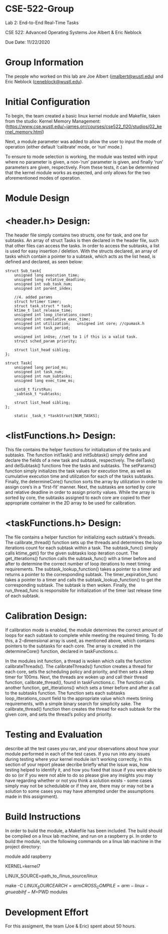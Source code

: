 # CSE-522-Group

Lab 2: 
End-to-End Real-Time Tasks

CSE 522: Advanced Operating Systems 
Joe Albert & Eric Neblock 

Due Date: 11/22/2020


# Group Information
   The people who worked on this lab are Joe Albert (jmalbert@wustl.edu) and Eric Neblock (ceneblock@wustl.edu).

# Initial Configuration
   To begin, the team created a basic linux kernel module and Makefile, taken from the studio: Kernel Memory Management: (https://www.cse.wustl.edu/~james.orr/courses/cse522_fl20/studios/02_kernel_memory.html)

   Next, a module parameter was added to allow the user to input the mode of operation (either default ‘calibrate’ mode, or ‘run’ mode.) 

   To ensure to mode selection is working, the module was tested with input where no parameter is given, a non-’run’ parameter is given, and finally ‘run’ parameters are given, respectively.  From these tests, it can be determined that the kernel module works as expected, and only allows for the two aforementioned modes of operation. 

# Module Design 

# <header.h> Design: 
   The header file simply contains two structs, one for task, and one for subtasks. An array of struct Tasks is then declared in the header file, such that other files can access the tasks. In order to access the subtasks, a list is used for easy insertion / deletion.  With the structs declared, an array of tasks which contain a pointer to a subtask, which acts as the list head, is defined and declared, as seen below: 

    struct Sub_task{
        unsigned long execution_time; 
        unsigned long relative_deadline; 
        unsigned int sub_task_num; 
        unsigned int parent_index; 

        //4. added params 
        struct hrtimer timer;
        struct task_struct * task; 
        ktime_t last_release_time; 
        unsigned int loop_iterations_count; 
        unsigned int cumulative_exec_time;
        unsigned int utilization;   unsigned int core; //cpumask.h
        unsigned int task_period; 
 
        unsigned int inUse; //set to 1 if this is a valid task.
        struct sched_param priority;

        struct list_head sibling;
    };

    struct Task{
        unsigned long period_ms;
        unsigned int task_num; 
        unsigned int num_subtasks; 
        unsigned long exec_time_ms; 

        uint8_t firstRun;
        _subtask_t *subtasks;
  
        struct list_head sibling;
    };

        static _task_t *taskStruct[NUM_TASKS];

# <listFunctions.h> Design: 
   This file contains the helper functions for initialization of the tasks and subtasks. The function initTask() and initSubtask() simply define and declare the fields of a new task and subtask, respectively. The delTask() and delSubtask() functions free the tasks and subtasks. The setParams() function simply initializes the task values for execution time, as well as cumulative execution time and utilization for each of the tasks subtasks. Finally, the determineCore() function sorts the array by utilization in order to assign core’s in a ‘first-fit’ manner. Next, the subtasks are sorted by core and relative deadline in order to assign priority values. While the array is sorted by core, the subtasks assigned to each core are copied to their appropriate container in the 2D array to be used for calibration. 

# <taskFunctions.h> Design: 
   The file contains a helper function for initializing each subtask's threads. The calibrate_thread() function sets up the threads and determines the loop iterations count for each subtask within a task. The subtask_func() simply calls ktime_get() for the given subtasks loop iteration count. The get_itterations() function calls the subtask_func() with a timer before and after to determine the correct number of loop iterations to meet timing requirements. The subtask_lookup_function() takes a pointer to a timer and returns a pointer to the corresponding subtask. The timer_expiration_func takes a pointer to a timer and calls the subtask_lookup_function() to get the corresponding subtask. The subtask is then woken. Finally, the run_thread_func is responsible for initialization of the timer last release time of each subtask. 

# Calibration Design: 
   If calibration mode is enabled, the module determines the correct amount of loops for each subtask to complete while meeting the required timing. To do this, a 2-dimensional array is used, as mentioned above, which contains pointers to the subtasks for each core. The array is created in the determineCore() function, declared in taskFunctions.c. 

   In the modules init function, a thread is woken which calls the function calibrateThreads(). The calibrateThreads() function creates a thread for each core, sets the scheduling policy and priority, and then sets a sleep timer for 100ms. Next, the threads are woken up and call their thread function, calibrate_thread(), found in taskFunctions.c. The function calls another function, get_itterations() which sets a timer before and after a call to the subtasks function. The function sets each subtasks loop_itterations_count field to the appropriate value which meets timing requirements, with a simple binary search for simplicity sake. The calibrate_thread() function then creates the thread for each subtask for the given core, and sets the thread’s policy and priority. 

# Testing and Evaluation
   describe all the test cases you ran, and your observations about how your module performed in each of the test cases. If you run into any issues during testing where your kernel module isn't working correctly, in this section of your report please decribe briefly what the issue was, how testing helped to identify it, and how you fixed that issue if you were able to do so (or if you were not able to do so please give any insights you may have regarding whether or not you think a solution exists - some cases simply may not be schedulable or if they are, there may or may not be a solution to some cases you may have attempted under the assumptions made in this assignment).

# Build Instructions
   In order to build the module, a Makefile has been included. The build should be compiled on a linux lab machine, and run on a raspberry pi. In order to build the module, run the following commands on a linux lab machine in the project directory: 

   module add raspberry

   KERNEL=kernel7

   LINUX_SOURCE=path_to_/linus_source/linux

   make -C $LINUX_SOURCE ARCH=arm CROSS_COMPILE=arm-linux-gnueabihf- M=$PWD modules 

# Development Effort 
   For this assigment, the team (Joe & Eric) spent about 50 hours. 

